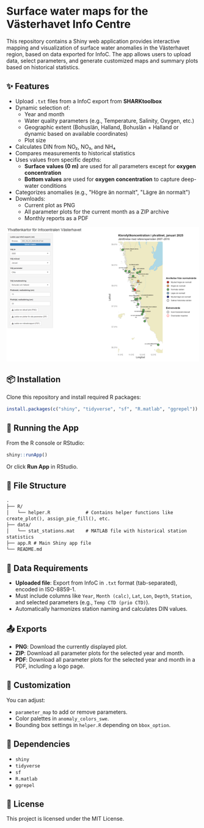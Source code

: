 # Surface water maps for the Västerhavet Info Centre

This repository contains a Shiny web application provides interactive mapping and visualization of surface water anomalies in the Västerhavet region, based on data exported for InfoC. The app allows users to upload data, select parameters, and generate customized maps and summary plots based on historical statistics.

## ✨ Features

- Upload `.txt` files from a InfoC export from **SHARKtoolbox**
- Dynamic selection of:
  - Year and month
  - Water quality parameters (e.g., Temperature, Salinity, Oxygen, etc.)
  - Geographic extent (Bohuslän, Halland, Bohuslän + Halland or dynamic based on available coordinates)
  - Plot size
- Calculates DIN from NO₂, NO₃, and NH₄
- Compares measurements to historical statistics
- Uses values from specific depths:
  - **Surface values (0 m)** are used for all parameters except for **oxygen concentration**
  - **Bottom values** are used for **oxygen concentration** to capture deep-water conditions
- Categorizes anomalies (e.g., "Högre än normalt", "Lägre än normalt")
- Downloads:
  - Current plot as PNG
  - All parameter plots for the current month as a ZIP archive
  - Monthly reports as a PDF

![Screenshot of the app](assets/screenshot.png)

## 📦 Installation

Clone this repository and install required R packages:

```r
install.packages(c("shiny", "tidyverse", "sf", "R.matlab", "ggrepel"))
```

## 🚀 Running the App

From the R console or RStudio:

```r
shiny::runApp()
```

Or click **Run App** in RStudio.

## 📁 File Structure

```
.
├── R/
│   └── helper.R             # Contains helper functions like create_plot(), assign_pie_fill(), etc.
├── data/
│   └── stat_stations.mat    # MATLAB file with historical station statistics
├── app.R # Main Shiny app file
└── README.md
```

## 📄 Data Requirements

- **Uploaded file**: Export from InfoC in `.txt` format (tab-separated), encoded in ISO-8859-1.
- Must include columns like `Year`, `Month (calc)`, `Lat`, `Lon`, `Depth`, `Station`, and selected parameters (e.g., `Temp CTD (prio CTD)`).
- Automatically harmonizes station naming and calculates DIN values.

## 📤 Exports

- **PNG**: Download the currently displayed plot.
- **ZIP**: Download all parameter plots for the selected year and month.
- **PDF**: Download all parameter plots for the selected year and month in a PDF, including a logo page.

## 🔧 Customization

You can adjust:
- `parameter_map` to add or remove parameters.
- Color palettes in `anomaly_colors_swe`.
- Bounding box settings in `helper.R` depending on `bbox_option`.

## 🧪 Dependencies

- `shiny`
- `tidyverse`
- `sf`
- `R.matlab`
- `ggrepel`

## 📄 License

This project is licensed under the MIT License.
